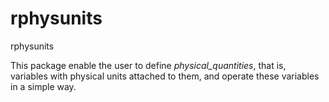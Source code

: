 # rphysunits
rphysunits

This package enable the user to define *physical_quantities*, that is, variables with physical units attached to them, and operate these variables in a simple way.
